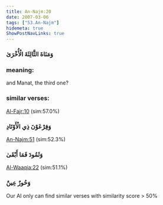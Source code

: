 ```yaml
---
title: An-Najm:20
date: 2007-03-06
tags: ["53.An-Najm"]
hidemeta: true 
ShowPostNavLinks: true 
---
```

### وَمَنَاةَ الثَّالِثَةَ الْأُخْرَىٰ
### meaning: 
and Manat, the third one?
### similar verses: 

[Al-Fajr:10](/89/10) (sim:57.0%)

### وَفِرْعَوْنَ ذِي الْأَوْتَادِ

[An-Najm:51](/53/51) (sim:52.3%)

### وَثَمُودَ فَمَا أَبْقَىٰ

[Al-Waaqia:22](/56/22) (sim:51.1%)

### وَحُورٌ عِينٌ

Our AI only can find similar verses with similarity score > 50% 

